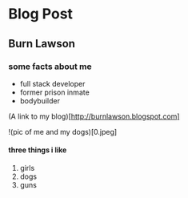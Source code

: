 # Blog Post

## Burn Lawson

### some facts about me

* full stack developer
* former prison inmate
* bodybuilder

(A link to my blog)[http://burnlawson.blogspot.com]

!(pic of me and my dogs)[0.jpeg]

#### three things i like
1. girls
2. dogs
3. guns
